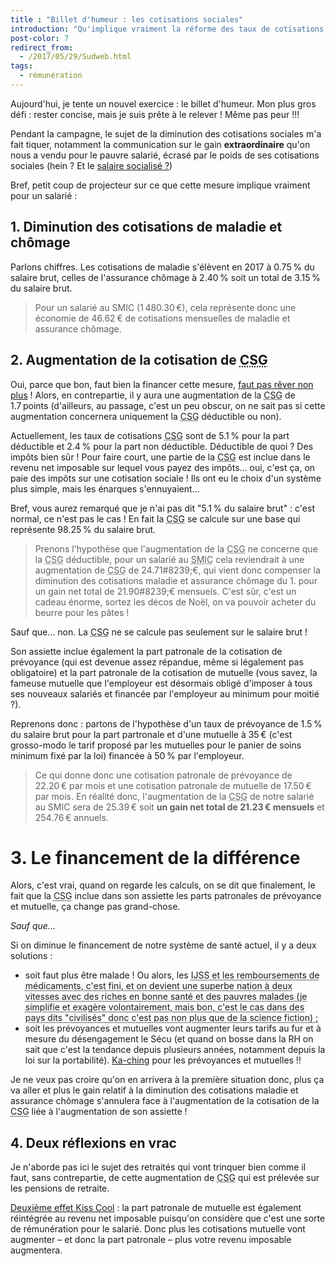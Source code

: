 ```yaml
---
title : "Billet d'humeur : les cotisations sociales"
introduction: "Qu'implique vraiment la réforme des taux de cotisations sociales annoncées par notre Président ? Serons-nous si gagnant que ça ??"
post-color: 7
redirect_from:
  - /2017/05/29/Sudweb.html
tags:
  - rémunération
---
```


Aujourd'hui, je tente un nouvel exercice : le billet d'humeur. Mon plus gros défi : rester concise, mais je suis prête à le relever ! Même pas peur !!!

Pendant la campagne, le sujet de la diminution des cotisations sociales m'a fait tiquer, notamment la communication sur le gain **extraordinaire** qu'on nous a vendu pour le pauvre salarié, écrasé par le poids de ses cotisations sociales (hein ? Et le [salaire socialisé ?](https://youtu.be/KkKOzJbN0xc?t=15s))

Bref, petit coup de projecteur sur ce que cette mesure implique vraiment pour un salarié : 

## 1. Diminution des cotisations de maladie et chômage

Parlons chiffres. Les cotisations de maladie s'élèvent en 2017 à 0.75&#8239;% du salaire brut, celles de l'assurance chômage à 2.40&#8239;% soit un total de 3.15&#8239;% du salaire brut.

> Pour un salarié au SMIC (1&#8239;480.30&#8239;€), cela représente donc une économie de 46.62&#8239;€ de cotisations mensuelles de maladie et assurance chômage.

## 2. Augmentation de la cotisation de <abbr title="Contribution Sociale Généralisée">CSG</abbr>

Oui, parce que bon, faut bien la financer cette mesure, [faut pas rêver non plus](https://youtu.be/tOmq-Th6VA0) ! Alors, en contrepartie, il y aura une augmentation de la <abbr title="Contribution Sociale Généralisée">CSG</abbr> de 1.7&#8239;points (d'ailleurs, au passage, c'est un peu obscur, on ne sait pas si cette augmentation concernera uniquement la <abbr title="Contribution Sociale Généralisée">CSG</abbr> déductible ou non).

Actuellement, les taux de cotisations <abbr title="Contribution Sociale Généralisée">CSG</abbr> sont de 5.1&#8239;% pour la part déductible et 2.4&#8239;% pour la part non déductible. Déductible de quoi ? Des impôts bien sûr ! Pour faire court, une partie de la <abbr title="Contribution Sociale Généralisée">CSG</abbr> est inclue dans le revenu net imposable sur lequel vous payez des impôts… oui, c'est ça, on paie des impôts sur une cotisation sociale ! Ils ont eu le choix d'un système plus simple, mais les énarques s'ennuyaient…

Bref, vous aurez remarqué que je n'ai pas dit "5.1&#8239;% du salaire brut" : c'est normal, ce n'est pas le cas ! En fait la <abbr title="Contribution Sociale Généralisée">CSG</abbr> se calcule sur une base qui représente 98.25&#8239;% du salaire brut.

> Prenons l'hypothèse que l'augmentation de la <abbr title="Contribution Sociale Généralisée">CSG</abbr> ne concerne que la <abbr title="Contribution Sociale Généralisée">CSG</abbr> déductible, pour un salarié au <abbr title="Salaire MInimum de Croissance">SMIC</abbr> cela reviendrait à une augmentation de <abbr title="Contribution Sociale Généralisée">CSG</abbr> de 24.71#8239;€, qui vient donc compenser la diminution des cotisations maladie et assurance chômage du 1. pour un gain net total de 21.90#8239;€ mensuels. C'est sûr, c'est un cadeau énorme, sortez les décos de Noël, on va pouvoir acheter du beurre pour les pâtes !

Sauf que… non. La <abbr title="Contribution Sociale Généralisée">CSG</abbr> ne se calcule pas seulement sur le salaire brut ! 

Son assiette inclue également la part patronale de la cotisation de prévoyance (qui est devenue assez répandue, même si légalement pas obligatoire) et la part patronale de la cotisation de mutuelle (vous savez, la fameuse mutuelle que l'employeur est désormais obligé d'imposer à tous ses nouveaux salariés et financée par l'employeur au minimum pour moitié ?).

Reprenons donc : partons de l'hypothèse d'un taux de prévoyance de 1.5&#8239;% du salaire brut pour la part partronale et d'une mutuelle à 35&#8239;€ (c'est grosso-modo le tarif proposé par les mutuelles pour le panier de soins minimum fixé par la loi) financée à 50&#8239;% par l'employeur.

> Ce qui donne donc une cotisation patronale de prévoyance de 22.20&#8239;€ par mois et une cotisation patronale de mutuelle de 17.50&#8239;€ par mois. En réalité donc, l'augmentation de la <abbr title="Contribution Sociale Généralisée">CSG</abbr> de notre salarié au SMIC sera de 25.39&#8239;€ soit **un gain net total de 21.23&#8239;€ mensuels** et 254.76&#8239;€ annuels.

# 3. Le financement de la différence

Alors, c'est vrai, quand on regarde les calculs, on se dit que finalement, le fait que la <abbr title="Contribution Sociale Généralisée">CSG</abbr> inclue dans son assiette les parts patronales de prévoyance et mutuelle, ça change pas grand-chose. 

*Sauf que…*

Si on diminue le financement de notre système de santé actuel, il y a deux solutions : 

- soit faut plus être malade ! Ou alors, les <abbr title="Indemnités Journalières de la Sécurité Sociale">IJSS</abrr> et les remboursements de médicaments, c'est fini, et on devient une superbe nation à deux vitesses avec des riches en bonne santé et des pauvres malades (je simplifie et exagère volontairement, mais bon, c'est le cas dans des pays dits "civilisés" donc c'est pas non plus que de la science fiction) ;
- soit les prévoyances et mutuelles vont augmenter leurs tarifs au fur et à mesure du désengagement le Sécu (et quand on bosse dans la RH on sait que c'est la tendance depuis plusieurs années, notamment depuis la loi sur la portabilité). [Ka-ching](https://youtu.be/iEe3hBXZEyI) pour les prévoyances et mutuelles !!

Je ne veux pas croire qu'on en arrivera à la première situation donc, plus ça va aller et plus le gain relatif à la diminution des cotisations maladie et assurance chômage s'annulera face à l'augmentation de la cotisation de la <abbr title="Contribution Sociale Généralisée">CSG</abbr> liée à l'augmentation de son assiette ! 
 
## 4. Deux réflexions en vrac

Je n'aborde pas ici le sujet des retraités qui vont trinquer bien comme il faut, sans contrepartie, de cette augmentation de <abbr title="Contribution Sociale Généralisée">CSG</abbr> qui est prélevée sur les pensions de retraite.

[Deuxième effet Kiss Cool](https://youtu.be/m4VbPdyuCEY?t=48s) : la part patronale de mutuelle est également réintégrée au revenu net imposable puisqu'on considère que c'est une sorte de rémunération pour le salarié. Donc plus les cotisations mutuelle vont augmenter – et donc la part patronale – plus votre revenu imposable augmentera.

